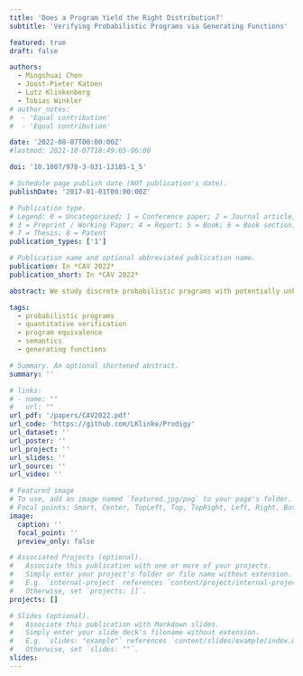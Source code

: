 ```yaml
---
title: 'Does a Program Yield the Right Distribution?'
subtitle: 'Verifying Probabilistic Programs via Generating Functions'

featured: true
draft: false

authors:
  - Mingshuai Chen
  - Joost-Pieter Katoen
  - Lutz Klinkenberg
  - Tobias Winkler
# author_notes:
#  - 'Equal contribution'
#  - 'Equal contribution'

date: '2022-08-07T00:00:00Z'
#lastmod: 2021-10-07T18:49:05-06:00

doi: '10.1007/978-3-031-13185-1_5'

# Schedule page publish date (NOT publication's date).
publishDate: '2017-01-01T00:00:00Z'

# Publication type.
# Legend: 0 = Uncategorized; 1 = Conference paper; 2 = Journal article;
# 3 = Preprint / Working Paper; 4 = Report; 5 = Book; 6 = Book section;
# 7 = Thesis; 8 = Patent
publication_types: ['1']

# Publication name and optional abbreviated publication name.
publication: In *CAV 2022*
publication_short: In *CAV 2022*

abstract: We study discrete probabilistic programs with potentially unbounded looping behaviors over an infinite state space. We present, to the best of our knowledge, *the first decidability result for the problem of determining whether such a program generates exactly a specified distribution over its outputs* (provided the program terminates almost-surely). The class of distributions that can be specified in our formalism consists of standard distributions (geometric, uniform, etc.) and finite convolutions thereof. Our method relies on representing these (possibly infinite-support) distributions as *probability generating functions* which admit effective arithmetic operations. We have automated our techniques in a tool called <span style="font-variant:small-caps;">Prodigy</span>, which supports automatic invariance checking, compositional reasoning of nested loops, and efficient queries to the output distribution, as demonstrated by experiments.

tags:
  - probabilistic programs
  - quantitative verification
  - program equivalence
  - semantics
  - generating functions

# Summary. An optional shortened abstract.
summary: ''

# links:
# - name: ""
#   url: ""
url_pdf: '/papers/CAV2022.pdf'
url_code: 'https://github.com/LKlinke/Prodigy'
url_dataset: ''
url_poster: ''
url_project: ''
url_slides: ''
url_source: ''
url_video: ''

# Featured image
# To use, add an image named `featured.jpg/png` to your page's folder.
# Focal points: Smart, Center, TopLeft, Top, TopRight, Left, Right, BottomLeft, Bottom, BottomRight.
image:
  caption: ''
  focal_point: ''
  preview_only: false

# Associated Projects (optional).
#   Associate this publication with one or more of your projects.
#   Simply enter your project's folder or file name without extension.
#   E.g. `internal-project` references `content/project/internal-project/index.md`.
#   Otherwise, set `projects: []`.
projects: []

# Slides (optional).
#   Associate this publication with Markdown slides.
#   Simply enter your slide deck's filename without extension.
#   E.g. `slides: "example"` references `content/slides/example/index.md`.
#   Otherwise, set `slides: ""`.
slides:
---
```


<!-- {{% callout note %}}
Click the _Cite_ button above to demo the feature to enable visitors to import publication metadata into their reference management software.
{{% /callout %}} -->
